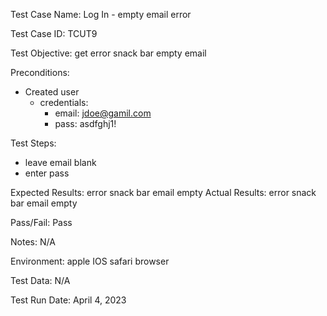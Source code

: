 Test Case Name: Log In - empty email error 

Test Case ID: TCUT9

Test Objective: get error snack bar empty email

Preconditions: 
- Created user
  - credentials:
    - email: jdoe@gamil.com 
    - pass: asdfghj1!

Test Steps:

- leave email blank
- enter pass 


Expected Results: error snack bar email empty 
Actual Results: error snack bar email empty 

Pass/Fail: Pass

Notes: N/A

Environment: apple IOS  safari browser 

Test Data: N/A

Test Run Date: April 4, 2023



